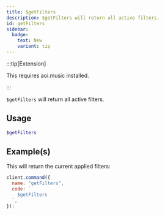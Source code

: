 ```yaml
---
title: $getFilters
description: $getFilters will return all active filters.
id: getFilters
sidebar: 
  badge:
    text: New
    variant: tip
---
```


:::tip[Extension]

This requires aoi.music installed.

:::

`$getFilters` will return all active filters.

## Usage

```php
$getFilters
```

## Example(s)

This will return the current applied filters:

```javascript
client.command({
  name: "getFilters",
  code: `
    $getFilters
  `,
});
```
